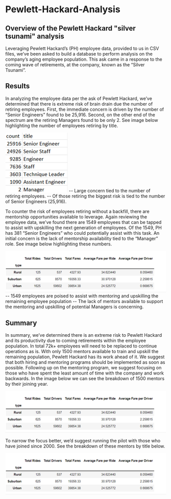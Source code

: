 # Pewlett-Hackard-Analysis
## Overview of the Pewlett Hackard "silver tsunami" analysis
Leveraging Pewlett Hackard’s (PH) employee data, provided to us in CSV files, we’ve been asked to build a database to perform analysis on the company’s aging employee population. This ask came in a response to the coming wave of retirements, at the company, known as the “Silver Tsunami”. 

## Results
In analyzing the employee data per the ask of Pewlett Hackard, we’ve determined that there is extreme risk of brain drain due the number of retiring employees. First, the immediate concern is driven by the number of “Senior Engineers” found to be 25,916. Second, on the other end of the spectrum are the retiring Managers found to be only 2. See image below highlighting the number of employees retiring by title. 

![Count of Retiring Titles](https://github.com/taxcollecter/Pewlett-Hackard-Analysis/blob/b399b541080e719b09e6c85be7b53199f0471d5d/Resources/countOfRetiringTitles.png)
-- Large concern tied to the number of retiring employees.
-- Of those retiring the biggest risk is tied to the number of Senior Engineers (25,916).

To counter the risk of employees retiring without a backfill, there are mentorship opportunities available to leverage. Again reviewing the employee data, we’ve found there are 1549 employees that can be tapped to assist with upskilling the next generation of employees. Of the 1549, PH has 381 “Senior Engineers” who could potentially assist with this task. An initial concern is the lack of mentorship availability tied to the “Manager” role. See image below highlighting these numbers. 

![District Visual](https://github.com/taxcollecter/PyBer_Analysis/blob/2bc7fc3c7792ab3313bdb1a1dd4be53616d15400/Resources/Summary_DF.png)
-- 1549 employees are poised to assist with mentoring and upskilling the remaining employee population
-- The lack of mentors available to support the mentoring and upskilling of potential Managers is concerning. 

## Summary
In summary, we’ve determined there is an extreme risk to Pewlett Hackard and its productivity due to coming retirements within the employee population. In total 72k+ employees will need to be replaced to continue operations as is. With only 1500 mentors available to train and upskill the remaining population, Pewlett Hackard has its work ahead of it. We suggest that both hiring and mentoring programs should be implemented as soon as possible. Following up on the mentoring program, we suggest focusing on those who have spent the least amount of time with the company and work backwards. In the image below we can see the breakdown of 1500 mentors by their joining year. 

![District Visual](https://github.com/taxcollecter/PyBer_Analysis/blob/2bc7fc3c7792ab3313bdb1a1dd4be53616d15400/Resources/Summary_DF.png)

 
To narrow the focus better, we’d suggest running the pilot with those who have joined since 2000. See the breakdown of these mentors by title below.

![District Visual](https://github.com/taxcollecter/PyBer_Analysis/blob/2bc7fc3c7792ab3313bdb1a1dd4be53616d15400/Resources/Summary_DF.png)

